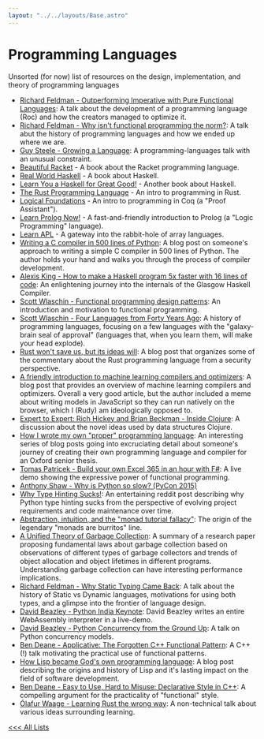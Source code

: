 ```yaml
---
layout: "../../layouts/Base.astro"
---
```


# Programming Languages

Unsorted (for now) list of resources on the design, implementation, and theory of programming languages

- [Richard Feldman - Outperforming Imperative with Pure Functional Languages](https://youtu.be/QyJZzq0v7Z4): A talk about the development of a programming language (Roc) and how the creators managed to optimize it.
- [Richard Feldman - Why isn't functional programming the norm?](https://youtu.be/QyJZzq0v7Z4): A talk abut the history of programming languages and how we ended up where we are.
- [Guy Steele - Growing a Language](https://www.youtube.com/watch?v=_ahvzDzKdB0): A programming-languages talk with an unusual constraint.
- [Beautiful Racket](https://beautifulracket.com/) - A book about the Racket programming language.
- [Real World Haskell](https://book.realworldhaskell.org/read) - A book about Haskell.
- [Learn You a Haskell for Great Good!](https://learnyouahaskell.com/chapters) - Another book about Haskell.
- [The Rust Programming Language](https://doc.rust-lang.org/book/) - An intro to programming in Rust.
- [Logical Foundations](https://softwarefoundations.cis.upenn.edu/lf-current/toc.html) - An intro to programming in Coq (a "Proof Assistant").
- [Learn Prolog Now!](https://lpn.swi-prolog.org/lpnpage.php?pageid=online) - A fast-and-friendly introduction to Prolog (a "Logic Programming" language).
- [Learn APL](https://xpqz.github.io/learnapl/intro.html) - A gateway into the rabbit-hole of array languages.
- [Writing a C compiler in 500 lines of Python](https://vgel.me/posts/c500/): A blog post on someone's approach to writing a simple C compiler in 500 lines of Python. The author holds your hand and walks you through the process of compiler development.
- [Alexis King - How to make a Haskell program 5x faster with 16 lines of code](https://youtube.com/watch?v=yRVjR9XcuPU): An enlightening journey into the internals of the Glasgow Haskell Compiler.
- [Scott Wlaschin - Functional programming design patterns](https://youtube.com/watch?v=E8I19uA-wGY): An introduction and motivation to functional programming.
- [Scott Wlaschin - Four Languages from Forty Years Ago](https://youtube.com/watch?v=0fpDlAEQio4): A history of programming languages, focusing on a few languages with the "galaxy-brain seal of approval" (languages that, when you learn them, will make your head explode).
- [Rust won't save us, but its ideas will](https://glitchbyte.io/posts/rust-wont-save-us/): A blog post that organizes some of the commentary about the Rust programming language from a security perspective.
- [A friendly introduction to machine learning compilers and optimizers](https://huyenchip.com/2021/09/07/a-friendly-introduction-to-machine-learning-compilers-and-optimizers.html): A blog post that provides an overview of machine learning compilers and optimizers. Overall a very good article, but the author included a meme about writing models in JavaScript so they can run natively on the browser, which I (Rudy) am ideologically opposed to.
- [Expert to Expert: Rich Hickey and Brian Beckman - Inside Clojure](https://www.youtube.com/watch?v=wASCH_gPnDw): A discussion about the novel ideas used by data structures Clojure.
- [How I wrote my own "proper" programming language](https://mukulrathi.com/create-your-own-programming-language/intro-to-compiler/): An interesting series of blog posts going into excruciating detail about someone's journey of creating their own programming language and compiler for an Oxford senior thesis.
- [Tomas Patricek - Build your own Excel 365 in an hour with F#](https://www.youtube.com/watch?v=Dfll-_tY6kQ): A live demo showing the expressive power of functional programming.
- [Anthony Shaw - Why is Python so slow? (PyCon 2015)](https://www.youtube.com/watch?v=I4nkgJdVZFA)
- [Why Type Hinting Sucks!](https://old.reddit.com/r/Python/comments/10zdidm/why_type_hinting_sucks/): An entertaining reddit post describing why Python type hinting sucks from the perspective of evolving project requirements and code maintenance over time.
- [Abstraction, intuition, and the "monad tutorial fallacy"](https://byorgey.wordpress.com/2009/01/12/abstraction-intuition-and-the-monad-tutorial-fallacy/): The origin of the legendary "monads are burritos" line.
- [A Unified Theory of Garbage Collection](https://www.cs.cornell.edu/courses/cs6120/2019fa/blog/unified-theory-gc/): A summary of a research paper proposing fundamental laws about garbage collection based on observations of different types of garbage collectors and trends of object allocation and object lifetimes in different programs. Understanding garbage collection can have interesting performance implications.
- [Richard Feldman - Why Static Typing Came Back](https://youtu.be/Tml94je2edk): A talk about the history of Static vs Dynamic languages, motivations for using both types, and a glimpse into the frontier of language design.
- [David Beazley - Python India Keynote](https://youtube.com/watch?v=VUT386_GKI8): David Beazley writes an entire WebAssembly interpreter in a live-demo.
- [David Beazley - Python Concurrency from the Ground Up](https://www.youtube.com/watch?v=MCs5OvhV9S4): A talk on Python concurrency models.
- [Ben Deane - Applicative: The Forgotten C++ Functional Pattern](https://www.youtube.com/watch?v=KDn28TZdKb4): A C++ (!) talk motivating the practical use of functional patterns.
- [How Lisp became God's own programming language](https://twobithistory.org/2018/10/14/lisp.html): A blog post describing the origins and history of Lisp and it's lasting impact on the field of software development.
- [Ben Deane - Easy to Use, Hard to Misuse: Declarative Style in C++](https://youtube.com/watch?v=I52uPJSoAT4): A compelling argument for the practicality of "functional" style.
- [Ólafur Waage - Learning Rust the wrong way](https://youtube.com/watch?v=DL9LANLg5EA): A non-technical talk about various ideas surrounding learning.

[<<< All Lists](./)

